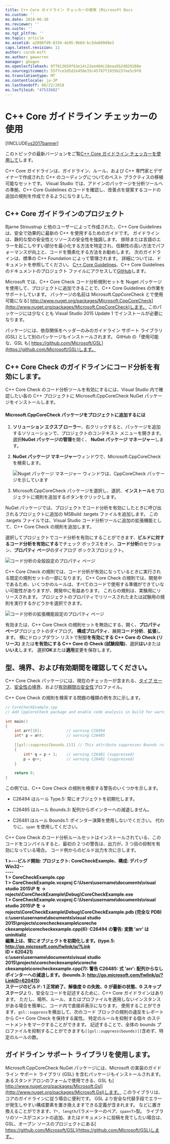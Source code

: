 ```yaml
---
title: C++ Core ガイドライン チェッカーの使用 |Microsoft Docs
ms.custom: ''
ms.date: 2018-06-30
ms.reviewer: ''
ms.suite: ''
ms.tgt_pltfrm: ''
ms.topic: article
ms.assetid: a2098fd9-8334-4e95-9b8d-bc3da689d9e3
caps.latest.revision: 11
author: corob-msft
ms.author: gewarren
manager: ghogen
ms.openlocfilehash: 9f7813659f63e14c22ee40dc28eaa5b2d029288e
ms.sourcegitcommit: 55f7ce2d5d2e458e35c45787f1935b237ee5c9f8
ms.translationtype: MT
ms.contentlocale: ja-JP
ms.lasthandoff: 08/22/2018
ms.locfileid: "47533682"
---
```

# <a name="using-the-c-core-guidelines-checkers"></a>C++ Core ガイドライン チェッカーの使用
[!INCLUDE[vs2017banner](../includes/vs2017banner.md)]

このトピックの最新バージョンをご覧[C++ Core ガイドライン チェッカーを使用して](https://docs.microsoft.com/visualstudio/code-quality/using-the-cpp-core-guidelines-checkers)します。  
  
C++ Core ガイドラインは、ガイドライン、ルール、および C++ 専門家とデザイナーで作成された C++ のコーディングについてのベスト プラクティスの移植可能なセットです。  Visual Studio では、アドインのパッケージを分析ツールへの準拠、C++ Core Guidelines のコードを確認し、改善点を提案するコードの追加の規則を作成できるようになりました。  
  
## <a name="the-c-core-guidelines-project"></a>C++ Core ガイドラインのプロジェクト  
 Bjarne Stroustrup と他のユーザーによって作成された、C++ Core Guidelines は、安全で効果的に最新の C++ を使用するためのガイドです。 ガイドラインは、静的な型の安全性とリソースの安全性を強調します。 排除または言語のエラーを起こしやすい部分を最小化する方法を特定され、信頼性の高い方法でパフォーマンスが向上と、コードを簡素化する方法をお勧めします。 次のガイドラインは、標準の C++ Foundation によって管理されます。 詳細については、ドキュメントを参照してください。 [C++ Core Guidelines](http://isocpp.github.io/CppCoreGuidelines/CppCoreGuidelines)、C++ Core Guidelines のドキュメントのプロジェクト ファイルにアクセスして[GitHub](https://github.com/isocpp/CppCoreGuidelines)します。  
  
 Microsoft では、C++ Core Check コード分析規則セットを Nuget パッケージを使用して、プロジェクトに追加できることで、C++ Core Guidelines の作業をサポートしています。 パッケージの名前は Microsoft.CppCoreCheck とで使用可能になる[ http://www.nuget.org/packages/Microsoft.CppCoreCheck](http://www.nuget.org/packages/Microsoft.CppCoreCheck)します。 このパッケージには少なくとも Visual Studio 2015 Update 1 でインストールが必要になります。  
  
 パッケージには、依存関係をヘッダーのみのガイドライン サポート ライブラリ (GSL) として別のパッケージもインストールされます。 GitHub の「使用可能な、GSL も[ https://github.com/Microsoft/GSL](https://github.com/Microsoft/GSL)します。  
  
## <a name="enable-the-c-core-check-guidelines-in-code-analysis"></a>C++ Core Check のガイドラインにコード分析を有効にします。  
 C++ Core Check のコード分析ツールを有効にするには、Visual Studio 内で確認したい各の C++ プロジェクトに Microsoft.CppCoreCheck NuGet パッケージをインストールします。  
  
#### <a name="to-add-the-microsoftcppcorecheck-package-to-your-project"></a>Microsoft.CppCoreCheck パッケージをプロジェクトに追加するには  
  
1.  **ソリューション エクスプ ローラー**、右クリックすると、パッケージを追加するソリューションで、プロジェクトのコンテキスト メニューを開きます。 選択**NuGet パッケージの管理**を開く、 **NuGet パッケージ マネージャー**します。  
  
2.  **NuGet パッケージ マネージャー**ウィンドウで、Microsoft.CppCoreCheck を検索します。  
  
     ![Nuget パッケージ マネージャー ウィンドウは、CppCoreCheck パッケージを示しています](../code-quality/media/cppcorecheck-nuget-window.PNG "CPPCoreCheck_Nuget_Window。")  
  
3.  Microsoft.CppCoreCheck パッケージを選択し、選択、**インストール**をプロジェクトに規則を追加するボタンをクリックします。  
  
 NuGet パッケージでは、プロジェクトでコード分析を有効にしたときに呼び出されるプロジェクトに追加の MSBuild .targets ファイルを追加します。 この .targets ファイルでは、Visual Studio コード分析ツールに追加の拡張機能として、C++ Core Check の規則を追加します。  
  
 選択してプロジェクトでコード分析を有効にすることができます、**ビルドに対するコード分析を有効にする**でチェック ボックスをオン、**コード分析**のセクション、**プロパティ ページ**のダイアログ ボックスプロジェクト。  
  
 ![コード分析の全般設定のプロパティ ページ](../code-quality/media/cppcorecheck-codeanalysis-general.png "CPPCoreCheck_CodeAnalysis_General")  
  
 C++ Core Check の規則では、コード分析が有効になっているときに実行される既定の規則セットの一部になります。 C++ Core Check の規則では、開発中であるため、いくつかのルールは、すべてのコードで使用する準備ができていない可能性がありますが、開発中に有益あります。 これらの規則は、実験用にリリースされます。 プロジェクトのプロパティでリリースされたまたは試験用の規則を実行するかどうかを選択できます。  
  
 ![コード分析の拡張機能設定のプロパティ ページ](../code-quality/media/cppcorecheck-codeanalysis-extensions.png "CPPCoreCheck_CodeAnalysis_Extensions")  
  
 有効または、C++ Core Check の規則セットを無効にする、開く、**プロパティ ページ**プロジェクトのダイアログ。 **構成プロパティ**、展開**コード分析**、**拡張**します。 横にドロップダウン リストで制御**を有効にする C++ Core の Check (リリース)** または**を有効にする C++ Core の Check (試験段階)**、選択**はい**または**いいえ**します。 選択**OK**または**適用**変更を保存します。  
  
## <a name="check-types-bounds-and-lifetimes"></a>型、境界、および有効期間を確認してください。  
 C++ Core Check パッケージには、現在のチェッカーが含まれる、[タイプ セーフ](http://isocpp.github.io/CppCoreGuidelines/CppCoreGuidelines#SS-type)、[安全性の境界](http://isocpp.github.io/CppCoreGuidelines/CppCoreGuidelines#SS-bounds)、および[有効期間の安全性](http://isocpp.github.io/CppCoreGuidelines/CppCoreGuidelines#SS-lifetime)プロファイル。  
  
 C++ Core Check の規則を検索する問題の種類の例を次に示します。  
  
```cpp  
// CoreCheckExample.cpp  
// Add CppCoreCheck package and enable code analysis in build for warnings.  
  
int main()  
{  
    int arr[10];           // warning C26494  
    int* p = arr;          // warning C26485  
  
    [[gsl::suppress(bounds.1)]] // This attribute suppresses Bounds rule #1  
    {  
        int* q = p + 1;    // warning C26481 (suppressed)  
        p = q++;           // warning C26481 (suppressed)  
    }  
  
    return 0;  
}  
```  
  
 この例では、C++ Core Check の規則を検索する警告のいくつかを示します。  
  
-   C26494 はルール Type.5: 常にオブジェクトを初期化します。  
  
-   C26485 はルール Bounds.3: 配列からポインターへの減退しません。  
  
-   C26481 はルール Bounds.1: ポインター演算を使用しないでください。 代わりに、`span` を使用してください。  
  
 C++ Core Check のコード分析ルールセットはインストールされている、このコードをコンパイルすると、最初の 2 つの警告は、出力が、3 つ目の抑制を有効になっている場合。 コード例からのビルド出力を次に示します。  
  
 **1 >---ビルド開始: プロジェクト: CoreCheckExample、構成: デバッグ Win32--**  
**----**  
**1 > CoreCheckExample.cpp**  
**1 > CoreCheckExample.vcxproj C:\Users\username\documents\visual studio 2015\P を ->**  
**rojects\CoreCheckExample\Debug\CoreCheckExample.exe**  
**1 > CoreCheckExample.vcxproj C:\Users\username\documents\visual studio 2015\P を ->**  
**rojects\CoreCheckExample\Debug\CoreCheckExample.pdb (完全な PDB)**  
**c:\users\username\documents\visual studio 2015\projects\corecheckexample\coreche**  
**ckexample\corecheckexample.cpp(6): C26494 の警告: 変数 'arr' は uninitializ**  
**編集上は、常にオブジェクトを初期化します。(type.5: http://go.microsoft.com/fwlink/p/?Link**  
**ID = 620421)**  
**c:\users\username\documents\visual studio 2015\projects\corecheckexample\coreche**  
**ckexample\corecheckexample.cpp(7): 警告 C26485: 式 'arr': 配列からなし**  
 **ポインターへの減退します。(bounds.3: http://go.microsoft.com/fwlink/p/?LinkID=620415)**  
**ステージのビルド: 1 正常終了、解像度 0 の失敗、0 が最新の状態、0 スキップ ステージ**より、安全なコードを記述するために、C++ Core ガイドラインはあります。 ただし、場所、ルール、またはプロファイルを適用しないインスタンスがある場合を簡単に、コード内で直接非表示になります。 使用することができます、`gsl::suppress`を検出して、次のコード ブロックの規則の違反をレポートから C++ Core Check を保持する属性。 特定のルールを抑制する個々 のステートメントをマークすることができます。 記述することで、全体の bounds プロファイルを抑制することができますも`[[gsl::suppress(bounds)]]`含めず、特定のルールの数。  
  
## <a name="use-the-guideline-support-library"></a>ガイドライン サポート ライブラリを使用します。  
 Microsoft.CppCoreCheck NuGet パッケージには、Microsoft の実装のガイドライン サポート ライブラリ (GSL) を含むパッケージもインストールされます。 あるスタンドアロンのフォームで使用できる、GSL も[ http://www.nuget.org/packages/Microsoft.Gsl](http://www.nuget.org/packages/Microsoft.Gsl)します。 このライブラリは、コアのガイドラインに従う場合に便利です。 GSL より安全な代替手段でエラーが発生しやすい構成要素を置き換えますできる定義が含まれます。 などに置き換えることができます、`T*, length`パラメーターのペア、`span<T>`型。 ライブラリのソースがコメントの追加、またはドキュメントに投稿を見てしたい場合は、GSL、オープン ソースのプロジェクトにある[ https://github.com/Microsoft/GSL](https://github.com/Microsoft/GSL)します。




